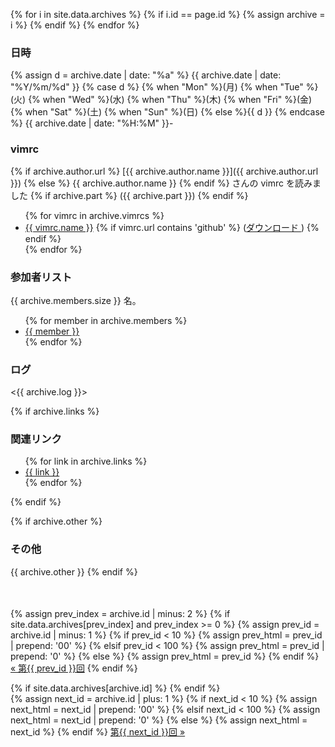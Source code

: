 {% for i in site.data.archives %}
  {% if i.id == page.id %}
    {% assign archive = i %}
  {% endif %}
{% endfor %}

### 日時
{% assign d = archive.date | date: "%a" %}
{{ archive.date | date: "%Y/%m/%d" }}
{% case d %}
  {% when "Mon" %}(月)
  {% when "Tue" %}(火)
  {% when "Wed" %}(水)
  {% when "Thu" %}(木)
  {% when "Fri" %}(金)
  {% when "Sat" %}(土)
  {% when "Sun" %}(日)
  {% else %}{{ d }}
  {% endcase %} {{ archive.date | date: "%H:%M" }}-


### vimrc

{% if archive.author.url %}
  [{{ archive.author.name }}]({{ archive.author.url }})
{% else %}
  {{ archive.author.name }}
{% endif %} さんの vimrc を読みました {% if archive.part %} ({{ archive.part }}) {% endif %}

<ul>
{% for vimrc in archive.vimrcs %}
  <li><a href="{{ vimrc.url }}">{{ vimrc.name }}</a>
      {% if vimrc.url contains 'github' %}
      (<a href="{{ vimrc.url | remove_first:'blob/' | replace:'https://github.com','https://raw.github.com' }}">ダウンロード
      </a>)
      {% endif %}
  </li>
{% endfor %}
</ul>

### 参加者リスト

{{ archive.members.size }} 名。

<ul>
{% for member in archive.members %}
  <li><a href="{{ site.github.url | replace: 'http://', '//' }}/stat/#/u/{{ member | url_encode }}">{{ member }}</a></li>
{% endfor %}
</ul>

### ログ
<{{ archive.log }}>

{% if archive.links %}
### 関連リンク
<ul>
{% for link in archive.links %}
  <li><a href="{{ link }}">{{ link }}</a></li>
{% endfor %}
</ul>
{% endif %}

{% if archive.other %}
### その他
{{ archive.other }}
{% endif %}

<div id="archive-nav" style="margin-top: 50px; margin-bottom: 0px;">
{% assign prev_index = archive.id | minus: 2  %}
{% if site.data.archives[prev_index] and prev_index >= 0 %}
<span>
  {% assign prev_id = archive.id | minus: 1 %}
  {% if prev_id < 10 %}
    {% assign prev_html = prev_id | prepend: '00'  %}
  {% elsif prev_id < 100 %}
    {% assign prev_html = prev_id | prepend: '0' %}
  {% else %}
    {% assign prev_html = prev_id %}
  {% endif %}
  <a href="{{ prev_html }}.html">« 第{{ prev_id }}回</a>
</span>
{% endif %}

{% if site.data.archives[archive.id] %}
<span style="float: right;">
  {% assign next_id = archive.id | plus: 1 %}
  {% if next_id < 10 %}
    {% assign next_html = next_id | prepend: '00'  %}
  {% elsif next_id < 100 %}
    {% assign next_html = next_id | prepend: '0' %}
  {% else %}
    {% assign next_html = next_id %}
  {% endif %}
  <a href="{{ next_html }}.html">第{{ next_id }}回 »</a>
</span>
{% endif %}
</div>
